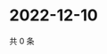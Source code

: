 # 2022-12-10

共 0 条

<!-- BEGIN WEIBO -->
<!-- 最后更新时间 Sat Dec 10 2022 02:17:10 GMT+0800 (China Standard Time) -->

<!-- END WEIBO -->
